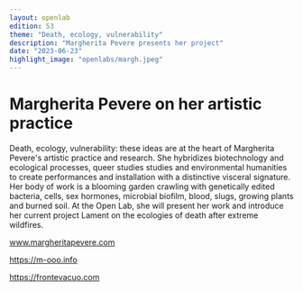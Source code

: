 ```yaml
---
layout: openlab
edition: 53
theme: "Death, ecology, vulnerability"
description: "Margherita Pevere presents her project"
date: "2023-06-23"
highlight_image: "openlabs/margh.jpeg"
---
```


<script>
    import CaptionedImage from "../../components/Images/CaptionedImage.svelte"
</script>

<CaptionedImage
    src="openlabs/margh.jpeg"
    alt="Blue image of a person in distress"
    caption="THumane Methods #1 δISSOLUTION: The Oracle, pic by Nikolaus Oestermann / Volkstheater Vien"/>

# Margherita Pevere on her artistic practice

Death, ecology, vulnerability: these ideas are at the heart of Margherita Pevere's artistic practice and research. She hybridizes biotechnology and ecological processes, queer studies studies and environmental humanities to create performances and installation with a distinctive visceral signature.
Her body of work is a blooming garden crawling with genetically edited bacteria, cells, sex hormones, microbial biofilm, blood, slugs, growing plants and burned soil. At the Open Lab, she will present her work and introduce her current project Lament on the ecologies of death after extreme wildfires. 

www.margheritapevere.com 

https://m-ooo.info  

https://frontevacuo.com  

